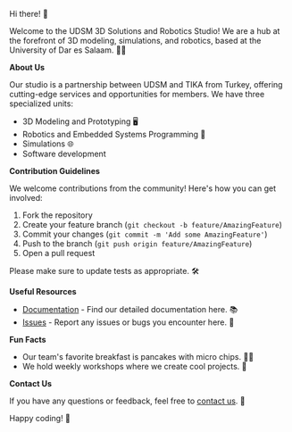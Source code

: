 Hi there! 👋

Welcome to the UDSM 3D Solutions and Robotics Studio! We are a hub at the forefront of 3D modeling, simulations, and robotics, based at the University of Dar es Salaam. 🤖🎨

**About Us**

Our studio is a partnership between UDSM and TIKA from Turkey, offering cutting-edge services and opportunities for members. We have three specialized units:
- 3D Modeling and Prototyping 🖥️
- Robotics and Embedded Systems Programming 🤖
- Simulations 🌐
- Software development

**Contribution Guidelines**

We welcome contributions from the community! Here's how you can get involved:
1. Fork the repository
2. Create your feature branch (`git checkout -b feature/AmazingFeature`)
3. Commit your changes (`git commit -m 'Add some AmazingFeature'`)
4. Push to the branch (`git push origin feature/AmazingFeature`)
5. Open a pull request

Please make sure to update tests as appropriate. 🛠️

**Useful Resources**

- [Documentation](link-to-docs) - Find our detailed documentation here. 📚
- [Issues](link-to-issues) - Report any issues or bugs you encounter here. 🐛

**Fun Facts**

- Our team's favorite breakfast is pancakes with micro chips. 🥞🍁
- We hold weekly workshops where we create cool projects. 🚀

**Contact Us**

If you have any questions or feedback, feel free to [contact us](mailto:udsm3d.robotics@gmail.com). 📧

Happy coding! 🎉
